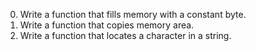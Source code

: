 0. Write a function that fills memory with a constant byte. 
1. Write a function that copies memory area.
2. Write a function that locates a character in a string.

